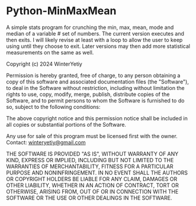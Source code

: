 # Python-MinMaxMean
A simple stats program for crunching the min, max, mean, mode and median of a variable # set of numbers. The current version executes and then exits. I will likely revise at least with a loop to allow the user to keep using until they choose to exit. Later versions may then add more statistical measurements on the same as well.

Copyright (c) 2024 WinterYetiy

Permission is hereby granted, free of charge, to any person obtaining a copy
of this software and associated documentation files (the "Software"), to deal
in the Software without restriction, including without limitation the rights
to use, copy, modify, merge, publish, distribute copies of the Software, and to 
permit persons to whom the Software is furnished to do so, subject to the 
following conditions:

The above copyright notice and this permission notice shall be included in all
copies or substantial portions of the Software.

Any use for sale of this program must be licensed first with the owner. Contact:
winteryetiy@gmail.com

THE SOFTWARE IS PROVIDED "AS IS", WITHOUT WARRANTY OF ANY KIND, EXPRESS OR
IMPLIED, INCLUDING BUT NOT LIMITED TO THE WARRANTIES OF MERCHANTABILITY,
FITNESS FOR A PARTICULAR PURPOSE AND NONINFRINGEMENT. IN NO EVENT SHALL THE
AUTHORS OR COPYRIGHT HOLDERS BE LIABLE FOR ANY CLAIM, DAMAGES OR OTHER
LIABILITY, WHETHER IN AN ACTION OF CONTRACT, TORT OR OTHERWISE, ARISING FROM,
OUT OF OR IN CONNECTION WITH THE SOFTWARE OR THE USE OR OTHER DEALINGS IN THE
SOFTWARE.
